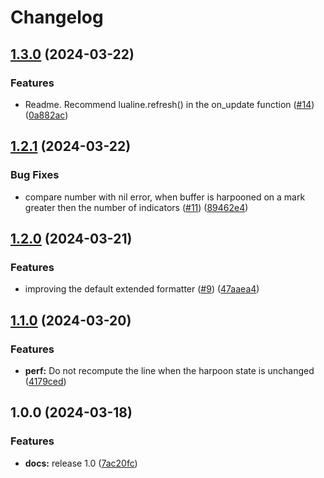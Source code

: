 # Changelog

## [1.3.0](https://github.com/abeldekat/harpoonline/compare/v1.2.1...v1.3.0) (2024-03-22)


### Features

* Readme. Recommend lualine.refresh() in the on_update function ([#14](https://github.com/abeldekat/harpoonline/issues/14)) ([0a882ac](https://github.com/abeldekat/harpoonline/commit/0a882ac7ca08d06bc0f1cb08e9692b21ac9d0863))

## [1.2.1](https://github.com/abeldekat/harpoonline/compare/v1.2.0...v1.2.1) (2024-03-22)


### Bug Fixes

* compare number with nil error, when buffer is harpooned on a mark greater then the number of indicators ([#11](https://github.com/abeldekat/harpoonline/issues/11)) ([89462e4](https://github.com/abeldekat/harpoonline/commit/89462e497ad2573f2e280d102ce01ac863c2ae8d))

## [1.2.0](https://github.com/abeldekat/harpoonline/compare/v1.1.0...v1.2.0) (2024-03-21)


### Features

* improving the default extended formatter ([#9](https://github.com/abeldekat/harpoonline/issues/9)) ([47aaea4](https://github.com/abeldekat/harpoonline/commit/47aaea4bc01ed9d12f5ecdbb7318120583e55c36))

## [1.1.0](https://github.com/abeldekat/harpoonline/compare/v1.0.0...v1.1.0) (2024-03-20)


### Features

* **perf:** Do not recompute the line when the harpoon state is unchanged ([4179ced](https://github.com/abeldekat/harpoonline/commit/4179cedde2833a8cc4040f71782ca7afce72c255))

## 1.0.0 (2024-03-18)


### Features

* **docs:** release 1.0 ([7ac20fc](https://github.com/abeldekat/harpoonline/commit/7ac20fc81bf16ff23efa80558e003ba1d5a43733))
